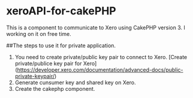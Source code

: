 # xeroAPI-for-cakePHP

This is a component to communicate to Xero using CakePHP version 3. I working on it on free time.

##The steps to use it for private application.
1. You need to create private/public key pair to connect to Xero. [Create private/publice key pair for Xero] (https://developer.xero.com/documentation/advanced-docs/public-private-keypair/)
2. Generate cunsumer key and shared key on Xero.
3. Create the cakephp component.
